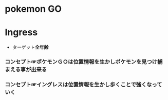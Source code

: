 # pokemon GO
# Ingress
* ターゲット**全年齢**
### コンセプト☞ポケモンＧＯは位置情報を生かしポケモンを見つけ捕まえる事が出来る
### コンセプト☞イングレスは位置情報を生かし歩くことで強くなっていく
